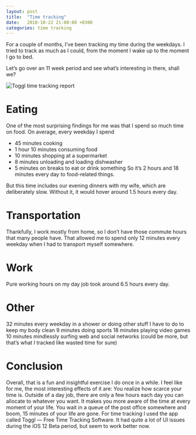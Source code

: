 ```yaml
---
layout: post
title:  "Time tracking"
date:   2018-10-22 21:00:00 +0300
categories: time tracking
---
```


For a couple of months, I’ve been tracking my time during the weekdays. I tried to track as much as I could, from the moment I wake up to the moment I go to bed.

Let’s go over an 11 week period and see what’s interesting in there, shall we?

![Toggl time tracking report]({{site.baseurl}}/assets/2018-10-22-time-tracking.jpg)

Eating
===
One of the most surprising findings for me was that I spend so much time on food. On average, every weekday I spend
* 45 minutes cooking
* 1 hour 10 minutes consuming food
* 10 minutes shopping at a supermarket
* 8 minutes unloading and loading dishwasher
* 5 minutes on breaks to eat or drink something
So it’s 2 hours and 18 minutes every day to food-related things.

But this time includes our evening dinners with my wife, which are deliberately slow. Without it, it would hover around 1.5 hours every day.

Transportation
===
Thankfully, I work mostly from home, so I don’t have those commute hours that many people have. That allowed me to spend only 12 minutes every weekday when I had to transport myself somewhere.

Work
===
Pure working hours on my day job took around 6.5 hours every day.

Other
===
32 minutes every weekday in a shower or doing other stuff I have to do to keep my body clean
9 minutes doing sports
18 minutes playing video games
10 minutes mindlessly surfing web and social networks (could be more, but that’s what I tracked like wasted time for sure)

Conclusion
===
Overall, that is a fun and insightful exercise I do once in a while. I feel like for me, the most interesting effects of it are:
You realize how scarce your time is. Outside of a day job, there are only a few hours each day you can allocate to whatever you want.
It makes you more aware of the time at every moment of your life. You wait in a queue of the post office somewhere and boom, 15 minutes of your life are gone.
For time tracking I used the app called Toggl — Free Time Tracking Software. It had quite a lot of UI issues during the iOS 12 Beta period, but seem to work better now.